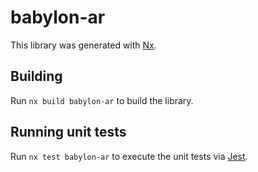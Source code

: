 # babylon-ar

This library was generated with [Nx](https://nx.dev).

## Building

Run `nx build babylon-ar` to build the library.

## Running unit tests

Run `nx test babylon-ar` to execute the unit tests via [Jest](https://jestjs.io).
